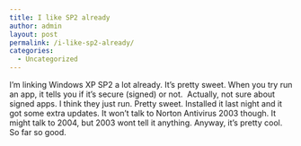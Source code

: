 ```yaml
---
title: I like SP2 already
author: admin
layout: post
permalink: /i-like-sp2-already/
categories:
  - Uncategorized
---
```

<div class="Section1">
  <p>
    I&rsquo;m linking Windows XP SP2 a lot already. It&rsquo;s pretty sweet. When you try run an app, it tells you if it&rsquo;s secure (signed) or not. &nbsp;Actually, not sure about signed apps. I think they just run. Pretty sweet. Installed it last night and it got some extra updates. It won&rsquo;t talk to Norton Antivirus 2003 though. It might talk to 2004, but 2003 wont tell it anything. Anyway, it&rsquo;s pretty cool. So far so good.
  </p>
</div>